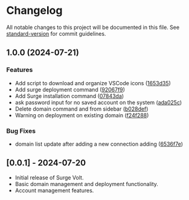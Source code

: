 # Changelog

All notable changes to this project will be documented in this file. See [standard-version](https://github.com/conventional-changelog/standard-version) for commit guidelines.

## 1.0.0 (2024-07-21)


### Features

* Add script to download and organize VSCode icons ([1653d35](https://github.com/Patzi275/surge-volt/commit/1653d35b6a6357a35983855c73d7865e9a993f5a))
* Add surge deployment command ([92067f9](https://github.com/Patzi275/surge-volt/commit/92067f965fce680b468bfbbe7ac583474873d72e))
* Add Surge installation command ([07843da](https://github.com/Patzi275/surge-volt/commit/07843da6b13c0cb932baa6330305818f6255b5b3))
* ask password input for no saved account on the system ([ada025c](https://github.com/Patzi275/surge-volt/commit/ada025cd6d9bdfaa3491e8662e1128fc228ca2b3))
* Delete domain command and from sidebar ([b028def](https://github.com/Patzi275/surge-volt/commit/b028defc3e981e93721e0396d2764cb15538c3f1))
* Warning on deployment on existing domain ([f24f288](https://github.com/Patzi275/surge-volt/commit/f24f288ef17dbf1a1123ba88aae4374d69bedd88))


### Bug Fixes

* domain list update after adding a new connection adding ([6536f7e](https://github.com/Patzi275/surge-volt/commit/6536f7e278ea73068e226509a0353a04e4e641f3))

## [0.0.1] - 2024-07-20

- Initial release of Surge Volt.
- Basic domain management and deployment functionality.
- Account management features.